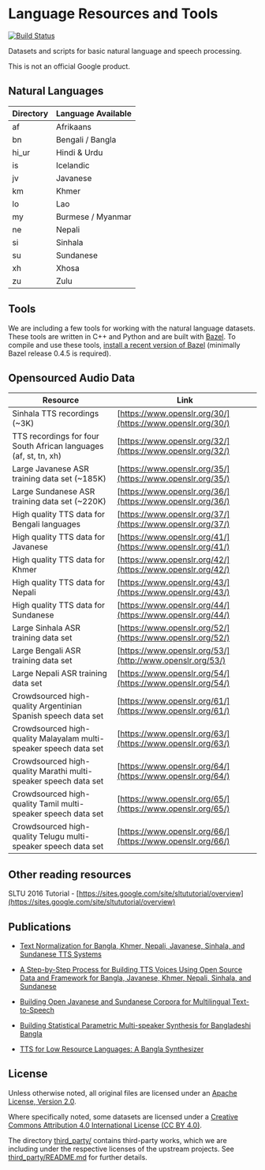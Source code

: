 # Language Resources and Tools

[![Build Status](https://travis-ci.org/googlei18n/language-resources.svg?branch=master)](https://travis-ci.org/googlei18n/language-resources)

Datasets and scripts for basic natural language and speech processing.

This is not an official Google product.


## Natural Languages

| Directory | Language Available |
|-----------|--------------------|
| af        | Afrikaans          |
| bn        | Bengali / Bangla   |
| hi_ur     | Hindi & Urdu       |
| is        | Icelandic          |
| jv        | Javanese           |
| km        | Khmer              |
| lo        | Lao                |
| my        | Burmese / Myanmar  |
| ne        | Nepali             |
| si        | Sinhala            |
| su        | Sundanese          |
| xh        | Xhosa              |
| zu        | Zulu               |


## Tools

We are including a few tools for working with the natural language
datasets. These tools are written in C++ and Python and are built with
[Bazel](http://bazel.io). To compile and use these tools,
[install a recent version of Bazel](http://bazel.io/docs/install.html)
(minimally Bazel release 0.4.5 is required).

## Opensourced Audio Data
| Resource | Link |
|-----------|--------------------|
| Sinhala TTS recordings (~3K) | [https://www.openslr.org/30/](https://www.openslr.org/30/)      |
| TTS recordings for four South African languages (af, st, tn, xh) | [https://www.openslr.org/32/](https://www.openslr.org/32/)  |
| Large Javanese ASR training data set (~185K)	| [https://www.openslr.org/35/](https://www.openslr.org/35/) |
| Large Sundanese ASR training data set	(~220K)| [https://www.openslr.org/36/](https://www.openslr.org/36/) |
| High quality TTS data for Bengali languages | [https://www.openslr.org/37/](https://www.openslr.org/37/) |
| High quality TTS data for Javanese | [https://www.openslr.org/41/](https://www.openslr.org/41/) |
| High quality TTS data for Khmer | [https://www.openslr.org/42/](https://www.openslr.org/42/) |
| High quality TTS data for Nepali | [https://www.openslr.org/43/](https://www.openslr.org/43/) |
| High quality TTS data for Sundanese | [https://www.openslr.org/44/](https://www.openslr.org/44/) |
| Large Sinhala ASR training data set | [https://www.openslr.org/52/](https://www.openslr.org/52/)|
| Large Bengali ASR training data set	|  [https://www.openslr.org/53/](http://www.openslr.org/53/)|
| Large Nepali ASR training data set	| [https://www.openslr.org/54/](https://www.openslr.org/54/) |
| Crowdsourced high-quality Argentinian Spanish speech data set | [https://www.openslr.org/61/](https://www.openslr.org/61/) |
| Crowdsourced high-quality Malayalam multi-speaker speech data set | [https://www.openslr.org/63/](https://www.openslr.org/63/) |
| Crowdsourced high-quality Marathi multi-speaker speech data set | [https://www.openslr.org/64/](https://www.openslr.org/64/) |
| Crowdsourced high-quality Tamil multi-speaker speech data set | [https://www.openslr.org/65/](https://www.openslr.org/65/) |
| Crowdsourced high-quality Telugu multi-speaker speech data set | [https://www.openslr.org/66/](https://www.openslr.org/66/) |


## Other reading resources

SLTU 2016 Tutorial - [https://sites.google.com/site/sltututorial/overview](https://sites.google.com/site/sltututorial/overview)

## Publications

- [Text Normalization for Bangla, Khmer, Nepali, Javanese, Sinhala, and Sundanese TTS Systems](https://ai.google/research/pubs/pub47344)

- [A Step-by-Step Process for Building TTS Voices Using Open Source Data and Framework for Bangla, Javanese, Khmer, Nepali, Sinhala, and Sundanese](https://ai.google/research/pubs/pub47347)

- [Building Open Javanese and Sundanese Corpora for Multilingual Text-to-Speech](https://ai.google/research/pubs/pub46929)

- [Building Statistical Parametric Multi-speaker Synthesis for Bangladeshi Bangla](https://ai.google/research/pubs/pub45301)

- [TTS for Low Resource Languages: A Bangla Synthesizer](https://ai.google/research/pubs/pub45300)

## License

Unless otherwise noted, all original files are licensed under an
[Apache License, Version 2.0](LICENSE).

Where specifically noted, some datasets are licensed under a
[Creative Commons Attribution 4.0 International License (CC BY 4.0)](http://creativecommons.org/licenses/by/4.0).

The directory [third_party/](third_party/) contains third-party works, which we
are including under the respective licenses of the upstream projects. See [third_party/README.md](third_party/README.md) for further details.
